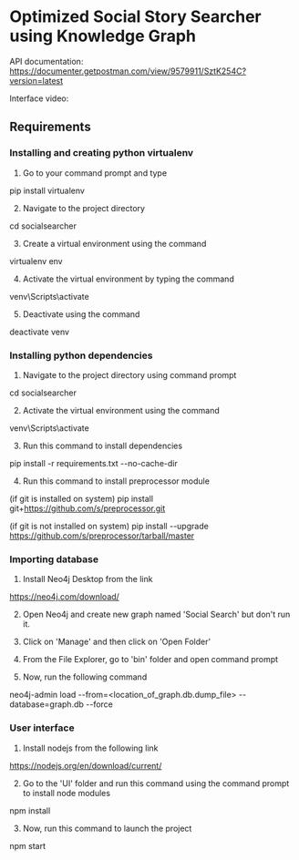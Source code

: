 # Optimized Social Story Searcher using Knowledge Graph

API documentation: https://documenter.getpostman.com/view/9579911/SztK254C?version=latest

Interface video:

## Requirements

### Installing and creating python virtualenv
1. Go to your command prompt and type

pip install virtualenv

2. Navigate to the project directory

cd socialsearcher

3. Create a virtual environment using the command

virtualenv env

4. Activate the virtual environment by typing the command

venv\Scripts\activate

5. Deactivate using the command

deactivate venv

### Installing python dependencies
1. Navigate to the project directory using command prompt

cd socialsearcher

2. Activate the virtual environment using the command

venv\Scripts\activate

3. Run this command to install dependencies

pip install -r requirements.txt --no-cache-dir

4. Run this command to install preprocessor module

(if git is installed on system)
pip install git+https://github.com/s/preprocessor.git

(if git is not installed on system)
pip install --upgrade https://github.com/s/preprocessor/tarball/master

### Importing database

1. Install Neo4j Desktop from the link

https://neo4j.com/download/

2. Open Neo4j and create new graph named 'Social Search' but don't run it.

3. Click on 'Manage' and then click on 'Open Folder'

4. From the File Explorer, go to 'bin' folder and open command prompt

5. Now, run the following command

neo4j-admin load --from=<location_of_graph.db.dump_file> --database=graph.db --force

### User interface

1. Install nodejs from the following link

https://nodejs.org/en/download/current/

2. Go to the 'UI' folder and run this command using the command prompt to install node modules

npm install

3. Now, run this command to launch the project

npm start
